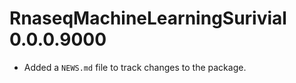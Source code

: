 # RnaseqMachineLearningSurivial 0.0.0.9000

* Added a `NEWS.md` file to track changes to the package.
